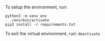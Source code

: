 To setup the environment, run:
```
python3 -m venv env
. ./env/bin/activate
pip3 install -r requirements.txt
```

To exit the virtual environment, run:
`deactivate`
